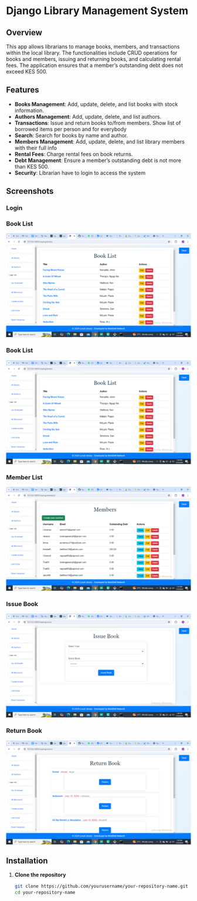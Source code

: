 # Django Library Management System

## Overview
This app allows librarians to manage books, members, and transactions within the local library. The functionalities include CRUD operations for books and members, issuing and returning books, and calculating rental fees. The application ensures that a member’s outstanding debt does not exceed KES 500.

## Features
- **Books Management**: Add, update, delete, and list books with stock information.
- **Authors Management**: Add, update, delete, and list authors.
- **Transactions**: Issue and return books to/from members. Show list of borrowed items per person and for everybody
- **Search**: Search for books by name and author.
- **Members Management**: Add, update, delete, and list library members with their full info
- **Rental Fees**: Charge rental fees on book returns.
- **Debt Management**: Ensure a member’s outstanding debt is not more than KES 500.
- **Security**: Librarian have to login to access the system

## Screenshots
### Login

### Book List
![Book List](screenshots/book_list.png)
### Book List
![Book List](screenshots/book_list.png)
### Member List
![Member List](screenshots/member_list.png)
### Issue Book
![Issue Book](screenshots/issue_book.png)
### Return Book
![Return Book](screenshots/return_book.png)

## Installation

1. **Clone the repository**
   ```sh
   git clone https://github.com/yourusername/your-repository-name.git
   cd your-repository-name

